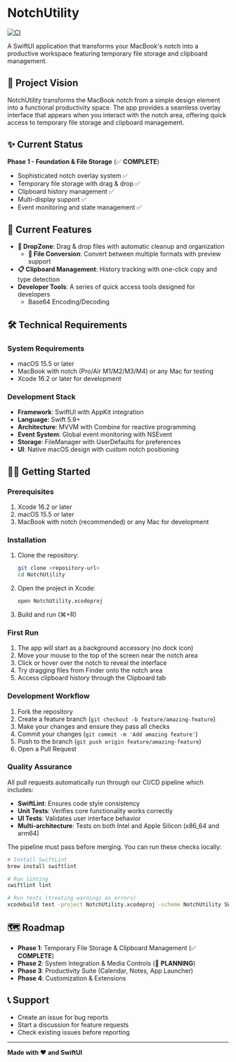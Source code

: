 # NotchUtility

[![CI](https://github.com/TommyWoodley/NotchUtility/actions/workflows/ci.yml/badge.svg)](https://github.com/TommyWoodley/NotchUtility/actions/workflows/ci.yml)

A SwiftUI application that transforms your MacBook's notch into a productive workspace featuring temporary file storage and clipboard management.

## 🎯 Project Vision

NotchUtility transforms the MacBook notch from a simple design element into a functional productivity space. The app provides a seamless overlay interface that appears when you interact with the notch area, offering quick access to temporary file storage and clipboard management.

## ✨ Current Status

**Phase 1 - Foundation & File Storage** (✅ **COMPLETE**)
- Sophisticated notch overlay system ✅
- Temporary file storage with drag & drop ✅
- Clipboard history management ✅
- Multi-display support ✅
- Event monitoring and state management ✅

## 🚀 Current Features

- **📁 DropZone**: Drag & drop files with automatic cleanup and organization
  - **🔄 File Conversion**: Convert between multiple formats with preview support
- **📋 Clipboard Management**: History tracking with one-click copy and type detection  
- **Developer Tools**: A series of quick access tools designed for developers
  - Base64 Encoding/Decoding

## 🛠 Technical Requirements

### System Requirements
- macOS 15.5 or later
- MacBook with notch (Pro/Air M1/M2/M3/M4) or any Mac for testing
- Xcode 16.2 or later for development

### Development Stack
- **Framework**: SwiftUI with AppKit integration
- **Language**: Swift 5.9+
- **Architecture**: MVVM with Combine for reactive programming
- **Event System**: Global event monitoring with NSEvent
- **Storage**: FileManager with UserDefaults for preferences
- **UI**: Native macOS design with custom notch positioning

## 🏃‍♂️ Getting Started

### Prerequisites
1. Xcode 16.2 or later
2. macOS 15.5 or later
3. MacBook with notch (recommended) or any Mac for development

### Installation
1. Clone the repository:
   ```bash
   git clone <repository-url>
   cd NotchUtility
   ```

2. Open the project in Xcode:
   ```bash
   open NotchUtility.xcodeproj
   ```

3. Build and run (⌘+R)

### First Run
1. The app will start as a background accessory (no dock icon)
2. Move your mouse to the top of the screen near the notch area
3. Click or hover over the notch to reveal the interface
4. Try dragging files from Finder onto the notch area
5. Access clipboard history through the Clipboard tab


### Development Workflow
1. Fork the repository
2. Create a feature branch (`git checkout -b feature/amazing-feature`)
3. Make your changes and ensure they pass all checks
4. Commit your changes (`git commit -m 'Add amazing feature'`)
5. Push to the branch (`git push origin feature/amazing-feature`)
6. Open a Pull Request

### Quality Assurance
All pull requests automatically run through our CI/CD pipeline which includes:
- **SwiftLint**: Ensures code style consistency
- **Unit Tests**: Verifies core functionality works correctly  
- **UI Tests**: Validates user interface behavior
- **Multi-architecture**: Tests on both Intel and Apple Silicon (x86_64 and arm64)

The pipeline must pass before merging. You can run these checks locally:

```bash
# Install SwiftLint
brew install swiftlint

# Run linting
swiftlint lint

# Run tests (treating warnings as errors)
xcodebuild test -project NotchUtility.xcodeproj -scheme NotchUtility SWIFT_TREAT_WARNINGS_AS_ERRORS=YES
```

## 🗺 Roadmap

- **Phase 1**: Temporary File Storage & Clipboard Management (✅ **COMPLETE**)
- **Phase 2**: System Integration & Media Controls (🔄 **PLANNING**)
- **Phase 3**: Productivity Suite (Calendar, Notes, App Launcher)
- **Phase 4**: Customization & Extensions


## 📞 Support

- Create an issue for bug reports
- Start a discussion for feature requests
- Check existing issues before reporting

---

**Made with ❤️ and SwiftUI** 